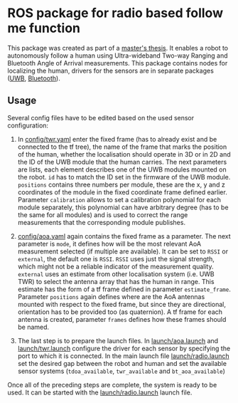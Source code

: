 # ROS package for radio based follow me function
This package was created as part of a [master's thesis](http://hdl.handle.net/10467/114657). It enables a robot to autonomously follow a human
using Ultra-wideband Two-way Ranging and Bluetooth Angle of Arrival measurements. This package contains nodes for localizing the human,
drivers for the sensors are in separate packages ([UWB](https://github.com/brozb/dwm1001_ros), [Bluetooth](https://github.com/brozb/xplraoa_ros)).

## Usage
Several config files have to be edited based on the used sensor configuration:

1.  In [config/twr.yaml](config/twr.yaml) enter the fixed frame (has to already exist and be connected to the tf tree), the name of the frame that marks
    the position of the human, whether the localisation should operate in 3D or in 2D and the ID of the UWB module that the human carries.
    The next parameters are lists, each element describes one of the UWB modules mounted on the robot. `id` has to match the ID set in the firmware
    of the UWB module. `positions` contains three numbers per module, these are the x, y and z coordinates of the module in the fixed coordinate
    frame defined earlier. Parameter `calibration` allows to set a calibration polynomial for each module separately, this polynomial can have
    arbitrary degree (has to be the same for all modules) and is used to correct the range measurements that the corresponding module publishes.

2.  [config/aoa.yaml](config/aoa.yaml) again contains the fixed frame as a parameter. The next parameter is `mode`, it defines how will be the most relevant
    AoA measurement selected (if multiple are available). It can be set to `RSSI` or `external`, the default one is `RSSI`. `RSSI` uses just the signal
    strength, which might not be a reliable indicator of the measurement quality. `external` uses an estimate from other localisation system (i.e. UWB TWR)
    to select the antenna array that has the human in range. This estimate has the form of a tf frame defined in parameter `estimate_frame`.
    Parameter `positions` again defines where are the AoA antennas mounted with respect to the fixed frame, but since they are directional,
    orientation has to be provided too (as quaternion). A tf frame for each antenna is created, parameter `frames` defines how these frames should be named.

4.  The last step is to prepare the launch files. In [launch/aoa.launch](launch/aoa.launch) and [launch/twr.launch](launch/twr.launch) configure
    the driver for each sensor by specifying the port to which it is connected. In the main launch file [launch/radio.launch](launch/radio.launch)
    set the desired gap between the robot and human and set the available sensor systems (`tdoa_available`, `twr_available` and `bt_aoa_available`)

Once all of the preceding steps are complete, the system is ready to be used. It can be started with the [launch/radio.launch](launch/radio.launch)
launch file.
